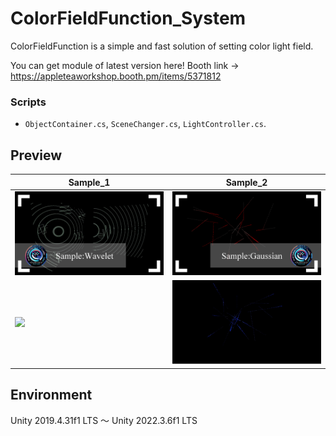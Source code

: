 # ColorFieldFunction_System
ColorFieldFunction is a simple and fast solution of setting color light field.

You can get module of latest version here!
Booth link -> https://appleteaworkshop.booth.pm/items/5371812

### Scripts
* `ObjectContainer.cs`, `SceneChanger.cs`, `LightController.cs`.

## Preview

| Sample_1  | Sample_2  |
|---|---|
|  ![](Images/Sample_1.png) | ![](Images/Sample_2.png)  |
|  ![](Images/Sample_1.gif) | ![](Images/Sample_2.gif)  |



## Environment
Unity 2019.4.31f1 LTS ～ Unity 2022.3.6f1 LTS

